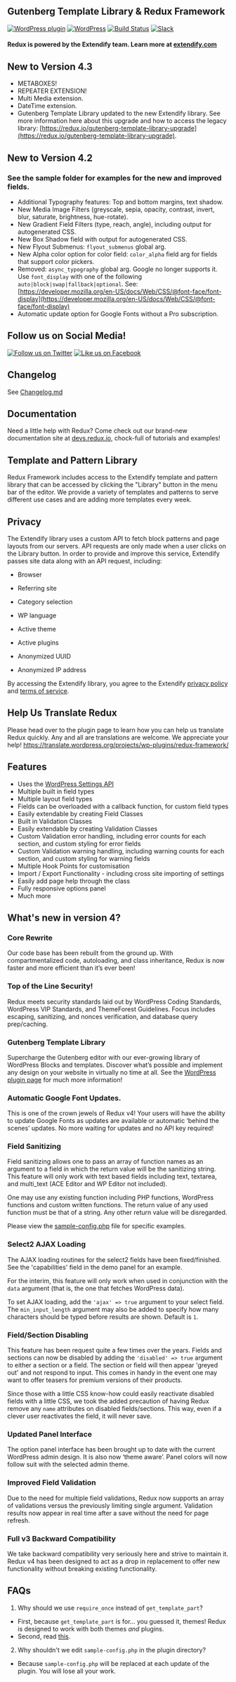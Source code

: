 ## Gutenberg Template Library & Redux Framework
[![WordPress plugin](https://img.shields.io/wordpress/plugin/v/redux-framework.svg?maxAge=3600)](https://wordpress.org/plugins/redux-framework) [![WordPress](https://img.shields.io/wordpress/v/redux-framework.svg?maxAge=3600)](https://wordpress.org/download/) [![Build Status](https://travis-ci.org/reduxframework/redux-framework.png?branch=master)](https://travis-ci.org/reduxframework/redux-framework) [![Slack](https://redux-slackin.herokuapp.com/badge.svg)](https://redux-slackin.herokuapp.com)

#### Redux is powered by the Extendify team. Learn more at [extendify.com](https://extendify.com) ####

## New to Version 4.3 ##
* METABOXES!
* REPEATER EXTENSION!
* Multi Media extension.
* DateTime extension.
* Gutenberg Template Library updated to the new Extendify library. See more information here about this upgrade and how to access the legacy library: [https://redux.io/gutenberg-template-library-upgrade](https://redux.io/gutenberg-template-library-upgrade).

## New to Version 4.2 ##
### See the sample folder for examples for the new and improved fields. ###
* Additional Typography features:  Top and bottom margins, text shadow.
* New Media Image Filters (greyscale, sepia, opacity, contrast, invert, blur, saturate, brightness, hue-rotate).
* New Gradient Field Filters (type, reach, angle), including output for autogenerated CSS.
* New Box Shadow field with output for autogenerated CSS.
* New Flyout Submenus: `flyout_submenus` global arg.
* New Alpha color option for color field: `color_alpha` field arg for fields that support color pickers.
* Removed: `async_typography` global arg.  Google no longer supports it.  Use `font_display` with one of the following `auto|block|swap|fallback|optional`.  See: [https://developer.mozilla.org/en-US/docs/Web/CSS/@font-face/font-display](https://developer.mozilla.org/en-US/docs/Web/CSS/@font-face/font-display)
* Automatic update option for Google Fonts without a Pro subscription.

## Follow us on Social Media! ##
[![Follow us on Twitter](https://www.download82.com/images/produse/iconuri/twitter-for-android.png "Follow us on Twitter")](https://www.twitter.com/ReduxFramework)
[![Like us on Facebook](https://addons.thunderbird.net/user-media/addon_icons/79/79494-64.png "Like us on Facebook")](https://www.facebook.com/ReduxFramework/)

## Changelog ##
See [Changelog.md](https://github.com/reduxframework/redux-framework/blob/master/CHANGELOG.md)

## Documentation ##
Need a little help with Redux?  Come check out our brand-new documentation site at  [devs.redux.io](http://devs.redux.io), chock-full of tutorials and examples!



## Template and Pattern Library

Redux Framework includes access to the Extendify template and pattern library that can be accessed by clicking the "Library" button in the menu bar of the editor. We provide a variety of templates and patterns to serve different use cases and are adding more templates every week.

## Privacy

The Extendify library uses a custom API to fetch block patterns and page layouts from our servers. API requests are only made when a user clicks on the Library button. In order to provide and improve this service, Extendify passes site data along with an API request, including:

* Browser

* Referring site

* Category selection

* WP language

* Active theme

* Active plugins

* Anonymized UUID

* Anonymized IP address

By accessing the Extendify library, you agree to the Extendify [privacy policy](https://extendify.com/privacy-policy) and [terms of service](https://extendify.com/terms-of-service).

## Help Us Translate Redux ##
Please head over to the plugin page to learn how you can help us translate Redux quickly. Any and all are translations are welcome. We appreciate your help!
https://translate.wordpress.org/projects/wp-plugins/redux-framework/

## Features ##
* Uses the [WordPress Settings API](http://codex.wordpress.org/Settings_API "WordPress Settings API")
* Multiple built in field types
* Multiple layout field types
* Fields can be overloaded with a callback function, for custom field types
* Easily extendable by creating Field Classes
* Built in Validation Classes
* Easily extendable by creating Validation Classes
* Custom Validation error handling, including error counts for each section, and custom styling for error fields
* Custom Validation warning handling, including warning counts for each section, and custom styling for warning fields
* Multiple Hook Points for customisation
* Import / Export Functionality - including cross site importing of settings
* Easily add page help through the class
* Fully responsive options panel
* Much more

## What's new in version 4? ##

### Core Rewrite
Our code base has been rebuilt from the ground up.  With compartmentalized code,  autoloading, and class inheritance, Redux is now faster and more efficient than it’s ever been!

### Top of the Line Security!
Redux meets security standards laid out by WordPress Coding Standards, WordPress VIP Standards, and ThemeForest Guidelines.  Focus includes escaping, sanitizing, and nonces verification, and database query prep/caching.

### Gutenberg Template Library
Supercharge the Gutenberg editor with our ever-growing library of WordPress Blocks and templates. Discover what’s possible and implement any design on your website in virtually no time at all.  See the [WordPress plugin page](https://wordpress.org/plugins/redux-framework/#description) for much more information!

### Automatic Google Font Updates.
This is one of the crown jewels of Redux v4!  Your users will have the ability to update Google Fonts as updates are available or automatic ‘behind the scenes’ updates.  No more waiting for updates and no API key required!

### Field Sanitizing
Field sanitizing allows one to pass an array of function names as an argument to a field in which the return value will be the sanitizing string.  This feature will only work with text based fields including text, textarea, and multi_text (ACE Editor and WP Editor not included).

One may use any existing function including PHP functions, WordPress functions and custom written functions.  The return value of any used function must be that of a string.  Any other return value will be disregarded.

Please view the [sample-config.php](https://github.com/reduxframework/redux-framework/blob/master/sample/sample-config.php) file for specific examples.

### Select2 AJAX Loading
The AJAX loading routines for the select2 fields have been fixed/finished.  See the 'capabilities' field in the demo panel for an example.  

For the interim, this feature will only work when used in conjunction with the `data` argument (that is, the one that fetches WordPress data).  

To set AJAX loading, add the `'ajax' => true` argument to your select field.  The `min_input_length` argument may also be added to specify how many characters should be typed before results are shown.  Default is `1`.

### Field/Section Disabling
This feature has been request quite a few times over the years.  Fields and sections can now be disabled by adding the `'disabled' => true` argument to either a section or a field.  The section or field will then appear 'greyed out' and not respond to input.  This comes in handy in the event one may want to offer teasers for premium versions of their products.

Since those with a little CSS know-how could easily reactivate disabled fields with a little CSS, we took the added precaution of having Redux remove any `name` attributes on disabled fields/sections.  This way, even if a clever user reactivates the field, it will never save.

### Updated Panel Interface
The option panel interface has been brought up to date with the current WordPress admin design.  It is also now ‘theme aware’.  Panel colors will now follow suit with the selected admin theme.

### Improved Field Validation
Due to the need for multiple field validations, Redux now supports an array of validations versus the previously limiting single argument.  Validation results now appear in real time after a save without the need for page refresh.

### Full v3 Backward Compatibility
We take backward compatibility very seriously here and strive to maintain it.  Redux v4 has been designed to act as a drop in replacement to offer new functionality without breaking existing functionality.

## FAQs ##

1. Why should we use ```require_once``` instead of ```get_template_part```?
* First, because ```get_template_part``` is for... you guessed it, themes! Redux is designed to work with both themes *and* plugins.
* Second, read [this](http://kovshenin.com/2013/get_template_part/).
2. Why shouldn't we edit ```sample-config.php``` in the plugin directory?
* Because ```sample-config.php``` will be replaced at each update of the plugin. You will lose all your work.
